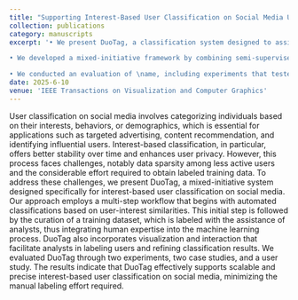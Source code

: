 ```yaml
---
title: "Supporting Interest-Based User Classification on Social Media Using a Mixed-Initiative Approach"
collection: publications
category: manuscripts
excerpt: '• We present DuoTag, a classification system designed to assist analysts in the accurate, scalable classification of social media users by their interests. DuoTag combines visualization techniques that present user information and classification outcomes with interaction that supports analysts labeling and refining results.

• We developed a mixed-initiative framework by combining semi-supervised and active learning. This framework incorporates human expertise into the machine learning process through iterative feedback on ambiguous cases, step-by-step refinement, and adaptive model training, allowing for effective classification with limited labeled data.

• We conducted an evaluation of \name, including experiments that tested algorithm performance, case studies showcasing real-world applications, and a user study to assess usability. The results indicate that DuoTag enables scalable, interest-based user classification on social media, achieving accuracy while reducing the manual effort required for labeling.'
date: 2025-6-10
venue: 'IEEE Transactions on Visualization and Computer Graphics'
---
```

User classification on social media involves categorizing individuals based on their interests, behaviors, or demographics, which is essential for applications such as targeted advertising, content recommendation, and identifying influential users. Interest-based classification, in particular, offers better stability over time and enhances user privacy. However, this process faces challenges, notably data sparsity among less active users and the considerable effort required to obtain labeled training data. To address these challenges, we present DuoTag, a mixed-initiative system designed specifically for interest-based user classification on social media. Our approach employs a multi-step workflow that begins with automated classifications based on user-interest similarities. This initial step is followed by the curation of a training dataset, which is labeled with the assistance of analysts, thus integrating human expertise into the machine learning process. DuoTag also incorporates visualization and interaction that facilitate analysts in labeling users and refining classification results. We evaluated DuoTag through two experiments, two case studies, and a user study. The results indicate that DuoTag effectively supports scalable and precise interest-based user classification on social media, minimizing the manual labeling effort required.


